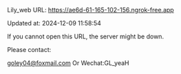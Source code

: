Lily_web URL: https://ae6d-61-165-102-156.ngrok-free.app

Updated at: 2024-12-09 11:58:54

If you cannot open this URL, the server might be down.

Please contact: 

goley04@foxmail.com Or Wechat:GL_yeaH